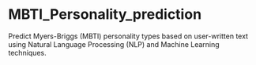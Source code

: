 # MBTI_Personality_prediction
Predict Myers-Briggs (MBTI) personality types based on user-written text using Natural Language Processing (NLP) and Machine Learning techniques.
